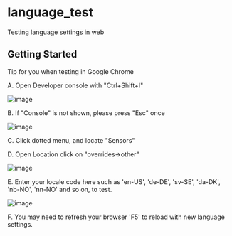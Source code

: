 # language_test

Testing language settings in  web

## Getting Started

Tip for you when testing in Google Chrome

A. Open Developer console with "Ctrl+Shift+I"


![image](https://user-images.githubusercontent.com/11217296/229811395-a0b5a8dc-16d2-4987-aa3e-c0b40bf62d63.png)



B. If "Console" is not shown, please press "Esc" once


![image](https://user-images.githubusercontent.com/11217296/229809058-517d035b-0fa3-49cf-aef0-b3df3b08b4af.png)



C. Click dotted menu, and locate "Sensors"


D. Open Location click on "overrides->other"


![image](https://user-images.githubusercontent.com/11217296/229809568-066ff113-0bdd-4852-8276-53d3604947b8.png)



E. Enter your locale code here such as 'en-US', 'de-DE', 'sv-SE', 'da-DK', 'nb-NO', 'nn-NO' and so on, to test.


![image](https://user-images.githubusercontent.com/11217296/229810752-24b20ad2-579e-4f92-8569-f375f8fc17be.png)


F. You may need to refresh your browser 'F5' to reload with new language settings.
